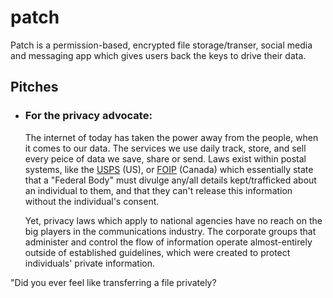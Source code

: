 # patch
Patch is a permission-based, encrypted file storage/transer, social media and messaging app which gives users back the keys to drive their data.

## Pitches

- ### For the privacy advocate:

    The internet of today has taken the power away from the people, when it comes to our data. The services we use daily track, store, and sell every peice of data we save, share or send. Laws exist within postal systems, like the [USPS](https://about.usps.com/handbooks/as353/as353c2_004.htm) (US), or [FOIP](https://laws-lois.justice.gc.ca/eng/acts/P-21/page-1.html#h-397177) (Canada) which essentially state that a "Federal Body" must divulge any/all details kept/trafficked about an individual to them, and that they can't release this information without the individual's consent. 
    
    Yet, privacy laws which apply to national agencies have no reach on the big players in the communications industry. The corporate groups that administer and control the flow of information operate almost-entirely outside of established guidelines, which were created to protect individuals' private information.




"Did you ever feel like transferring a file privately?



# 
